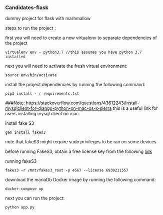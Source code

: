 ### Candidates-flask
dummy project for flask with marhmallow


steps to run the project : 

first you will need to create a new virtualenv to separate dependencies of the project

``
virtualenv env - python3.7 //this assumes you have python 3.7 installed
``

next you will need to activate the fresh virtual environment:

``
source env/bin/activate
``

install the project dependencies by running the following command:

``
pip3 install - r requirements.txt
``

###Note:
https://stackoverflow.com/questions/43612243/install-mysqlclient-for-django-python-on-mac-os-x-sierra
this is a useful link for users installing mysql client on mac

install fake S3
````
gem install fakes3
````
note that fakeS3 might require sudo privileges to be ran on some devices

before running FakeS3, obtain a free license key from  the following [link](https://supso.org/projects/fake-s3/register)

running fakeS3
````
fakes3 -r /mnt/fakes3_root -p 4567 --license 6930221557
````

download the mariaDb Docker image by running the following command:

``
docker-compose up
``

next you can run the project:

``
python app.py
``